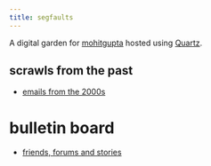 ```yaml
---
title: segfaults
---
```


A digital garden for [mohitgupta](https://mohitgupta.me) hosted using [Quartz](https://jzhao.xyz/posts/digital-gardening).

## scrawls from the past
* [emails from the 2000s](tag/2000s)

# bulletin board
* [friends, forums and stories](https://bb.informedconsent.io)
